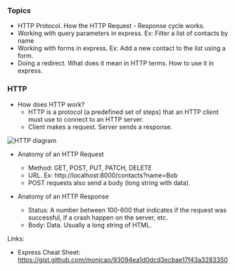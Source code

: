 ### Topics

- HTTP Protocol. How the HTTP Request - Response cycle works.
- Working with query parameters in express. Ex: Filter a list of contacts by name
- Working with forms in express. Ex: Add a new contact to the list using a form.
- Doing a redirect. What does it mean in HTTP terms. How to use it in express.

### HTTP

- How does HTTP work?
  - HTTP is a protocol (a predefined set of steps) that an HTTP client must use to connect to an HTTP server.
  - Client makes a request. Server sends a response.

![HTTP diagram](https://s3.amazonaws.com/monicao/lighthouse/20160915_HTTP.png)

- Anatomy of an HTTP Request
  - Method: GET, POST, PUT, PATCH, DELETE
  - URL. Ex: http://localhost:8000/contacts?name=Bob
  - POST requests also send a body (long string with data).

- Anatomy of an HTTP Response
  - Status: A number between 100-600 that indicates if the request was successful, if a crash happen on the server, etc.
  - Body: Data. Usually a long string of HTML.


Links:

- Express Cheat Sheet: https://gist.github.com/monicao/93094ea1d0dcd3ecbae17f43a3283350
